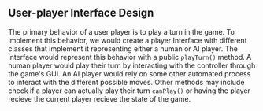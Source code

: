 ## User-player Interface Design
The primary behavior of a user player is to play a turn in the game. To implement this behavior, we
would create a player Interface with different classes that implement it representing either a human
or AI player. The interface would represent this behavior with a public `playTurn()` method. A human
player would play their turn by interacting with the controller through the game's GUI. An AI player 
would rely on some other automated process to interact with the different possible moves.
Other methods may include check if a player can actually play their turn `canPlay()` or
having the player recieve the current player recieve the state of the game.
